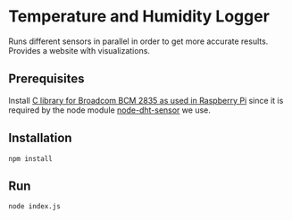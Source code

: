 Temperature and Humidity Logger
===============================

Runs different sensors in parallel in order to get more accurate results.
Provides a website wîth visualizations.

Prerequisites
-------------

Install [C library for Broadcom BCM 2835 as used in Raspberry Pi](http://www.airspayce.com/mikem/bcm2835/) since it is required by the node module [node-dht-sensor](https://github.com/momenso/node-dht-sensor) we use.

Installation
------------

    npm install


Run
---

    node index.js